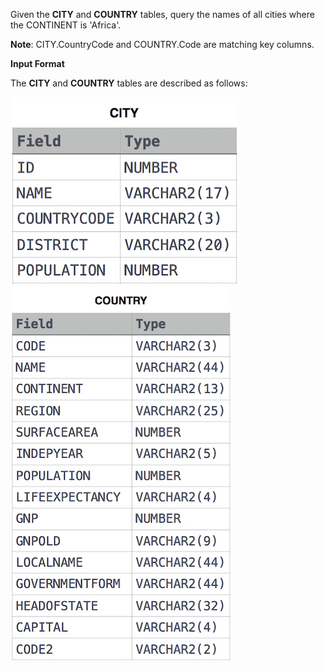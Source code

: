 Given the **CITY** and **COUNTRY** tables, query the names of all cities where the CONTINENT is 'Africa'.

**Note**: CITY.CountryCode and COUNTRY.Code are matching key columns.

**Input Format**

The **CITY** and **COUNTRY** tables are described as follows:

<img src="res/CITY.jpg">

<img src="res/Country.jpg">
